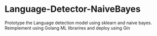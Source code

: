 # Language-Detector-NaiveBayes
Prototype the Language detection model using sklearn and naive bayes. Reimplement using Golang ML librarires and deploy using Gin 
